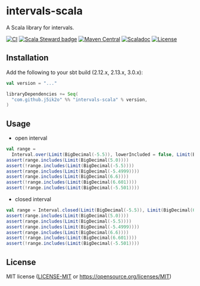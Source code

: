 # intervals-scala

A Scala library for intervals.

[![CI](https://github.com/j5ik2o/intervals-scala/workflows/CI/badge.svg)](https://github.com/j5ik2o/intervals-scala/actions?query=workflow%3ACI)
[![Scala Steward badge](https://img.shields.io/badge/Scala_Steward-helping-blue.svg?style=flat&logo=data:image/png;base64,iVBORw0KGgoAAAANSUhEUgAAAA4AAAAQCAMAAAARSr4IAAAAVFBMVEUAAACHjojlOy5NWlrKzcYRKjGFjIbp293YycuLa3pYY2LSqql4f3pCUFTgSjNodYRmcXUsPD/NTTbjRS+2jomhgnzNc223cGvZS0HaSD0XLjbaSjElhIr+AAAAAXRSTlMAQObYZgAAAHlJREFUCNdNyosOwyAIhWHAQS1Vt7a77/3fcxxdmv0xwmckutAR1nkm4ggbyEcg/wWmlGLDAA3oL50xi6fk5ffZ3E2E3QfZDCcCN2YtbEWZt+Drc6u6rlqv7Uk0LdKqqr5rk2UCRXOk0vmQKGfc94nOJyQjouF9H/wCc9gECEYfONoAAAAASUVORK5CYII=)](https://scala-steward.org)
[![Maven Central](https://maven-badges.herokuapp.com/maven-central/com.github.j5ik2o/intervals-scala_2.13/badge.svg)](https://maven-badges.herokuapp.com/maven-central/com.github.j5ik2o/intervals-scala_2.13)
[![Scaladoc](http://javadoc-badge.appspot.com/com.github.j5ik2o/intervals-scala_2.13.svg?label=scaladoc)](http://javadoc-badge.appspot.com/com.github.j5ik2o/intervals-scala_2.13/com/github/j5ik2o/intervals/index.html?javadocio=true)
[![License](https://img.shields.io/badge/License-MIT-blue.svg)](https://opensource.org/licenses/MIT)

## Installation

Add the following to your sbt build (2.12.x, 2.13.x, 3.0.x):

```scala
val version = "..."

libraryDependencies += Seq(
  "com.github.j5ik2o" %% "intervals-scala" % version,
)
```

## Usage

- open interval

```scala
val range = 
  Interval.over(Limit(BigDecimal(-5.5)), lowerIncluded = false, Limit(BigDecimal(6.6)), upperIncluded = true)
assert(range.includes(Limit(BigDecimal(5.0))))
assert(!range.includes(Limit(BigDecimal(-5.5))))
assert(range.includes(Limit(BigDecimal(-5.4999))))
assert(range.includes(Limit(BigDecimal(6.6))))
assert(!range.includes(Limit(BigDecimal(6.601))))
assert(!range.includes(Limit(BigDecimal(-5.501))))
```

- closed interval

```scala
val range = Interval.closed(Limit(BigDecimal(-5.5)), Limit(BigDecimal(6.6)))
assert(range.includes(Limit(BigDecimal(5.0))))
assert(range.includes(Limit(BigDecimal(-5.5))))
assert(range.includes(Limit(BigDecimal(-5.4999))))
assert(range.includes(Limit(BigDecimal(6.6))))
assert(!range.includes(Limit(BigDecimal(6.601))))
assert(!range.includes(Limit(BigDecimal(-5.501))))
```



## License

MIT license ([LICENSE-MIT](LICENSE-MIT) or https://opensource.org/licenses/MIT)

